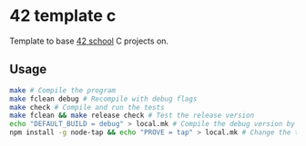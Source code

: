 # 42 template c

Template to base [42 school](https://en.wikipedia.org/wiki/42_(school)) C projects on.

## Usage

```sh
make # Compile the program
make fclean debug # Recompile with debug flags
make check # Compile and run the tests
make fclean && make release check # Test the release version
echo "DEFAULT_BUILD = debug" > local.mk # Compile the debug version by default on your local machine
npm install -g node-tap && echo "PROVE = tap" > local.mk # Change the tap output processor for tests
```
